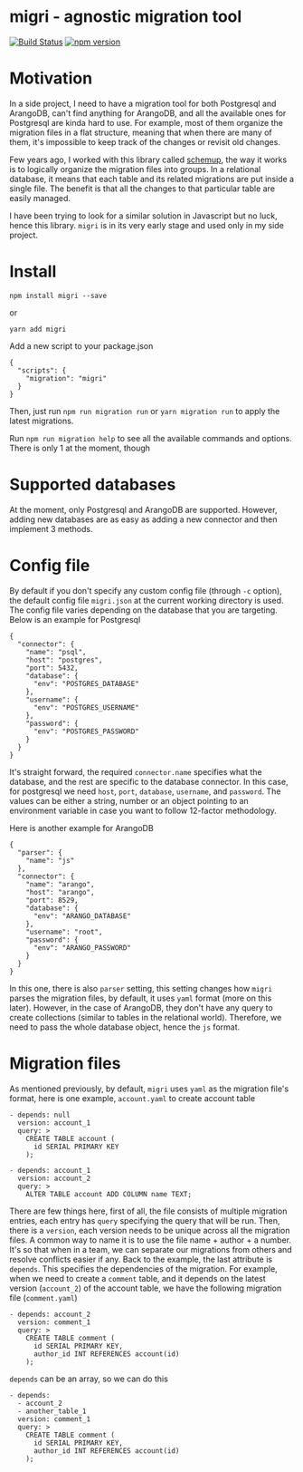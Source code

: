 # migri - agnostic migration tool

[![Build Status](https://travis-ci.org/tanqhnguyen/migri.svg?branch=master)](https://travis-ci.org/tanqhnguyen/migri)
[![npm version](https://badge.fury.io/js/migri.svg)](https://badge.fury.io/js/migri)

# Motivation
In a side project, I need to have a migration tool for both Postgresql and ArangoDB, can't find anything for ArangoDB, and all the available ones for Postgresql are kinda hard to use. For example, most of them organize the migration files in a flat structure, meaning that when there are many of them, it's impossible to keep track of the changes or revisit old changes.

Few years ago, I worked with this library called [schemup](https://github.com/brendonh/schemup), the way it works is to logically organize the migration files into groups. In a relational database, it means that each table and its related migrations are put inside a single file. The benefit is that all the changes to that particular table are easily managed.

I have been trying to look for a similar solution in Javascript but no luck, hence this library. `migri` is in its very early stage and used only in my side project.

# Install

```
npm install migri --save
```

or

```
yarn add migri
```

Add a new script to your package.json

```
{
  "scripts": {
    "migration": "migri"
  }
}
```

Then, just run `npm run migration run` or `yarn migration run` to apply the latest migrations.

Run `npm run migration help` to see all the available commands and options. There is only 1 at the moment, though

# Supported databases
At the moment, only Postgresql and ArangoDB are supported. However, adding new databases are as easy as adding a new connector and then implement 3 methods.

# Config file
By default if you don't specify any custom config file (through `-c` option), the default config file `migri.json` at the current working directory is used. The config file varies depending on the database that you are targeting. Below is an example for Postgresql

```
{
  "connector": {
    "name": "psql",
    "host": "postgres",
    "port": 5432,
    "database": {
      "env": "POSTGRES_DATABASE"
    },
    "username": {
      "env": "POSTGRES_USERNAME"
    },
    "password": {
      "env": "POSTGRES_PASSWORD"
    }
  }
}
```

It's straight forward, the required `connector.name` specifies what the database, and the rest are specific to the database connector. In this case, for postgresql we need `host`, `port`, `database`, `username`, and `password`. The values can be either a string, number or an object pointing to an environment variable in case you want to follow 12-factor methodology.

Here is another example for ArangoDB

```
{
  "parser": {
    "name": "js"
  },
  "connector": {
    "name": "arango",
    "host": "arango",
    "port": 8529,
    "database": {
      "env": "ARANGO_DATABASE"
    },
    "username": "root",
    "password": {
      "env": "ARANGO_PASSWORD"
    }
  }
}
```

In this one, there is also `parser` setting, this setting changes how `migri` parses the migration files, by default, it uses `yaml` format (more on this later). However, in the case of ArangoDB, they don't have any query to create collections (similar to tables in the relational world). Therefore, we need to pass the whole database object, hence the `js` format.

# Migration files

As mentioned previously, by default, `migri` uses `yaml` as the migration file's format, here is one example, `account.yaml` to create account table

```
- depends: null
  version: account_1
  query: >
    CREATE TABLE account (
      id SERIAL PRIMARY KEY
    );

- depends: account_1
  version: account_2
  query: >
    ALTER TABLE account ADD COLUMN name TEXT;
```

There are few things here, first of all, the file consists of multiple migration entries, each entry has `query` specifying the query that will be run. Then, there is a `version`, each version needs to be unique across all the migration files. A common way to name it is to use the file name + author + a number. It's so that when in a team, we can separate our migrations from others and resolve conflicts easier if any. Back to the example, the last attribute is `depends`. This specifies the dependencies of the migration. For example, when we need to create a `comment` table, and it depends on the latest version (`account_2`) of the account table, we have the following migration file (`comment.yaml`)

```
- depends: account_2
  version: comment_1
  query: >
    CREATE TABLE comment (
      id SERIAL PRIMARY KEY,
      author_id INT REFERENCES account(id)
    );
```

`depends` can be an array, so we can do this

```
- depends:
  - account_2
  - another_table_1
  version: comment_1
  query: >
    CREATE TABLE comment (
      id SERIAL PRIMARY KEY,
      author_id INT REFERENCES account(id)
    );
```